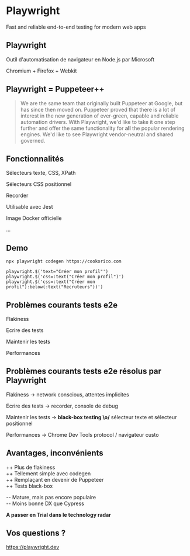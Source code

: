 # Playwright
Fast and reliable end-to-end testing for modern web apps



## Playwright
Outil d'automatisation de navigateur en Node.js par Microsoft

Chromium + Firefox + Webkit



## Playwright = Puppeteer++
> We are the same team that originally built Puppeteer at Google, but has since then moved on. Puppeteer proved that there is a lot of interest in the new generation of ever-green, capable and reliable automation drivers. With Playwright, we'd like to take it one step further and offer the same functionality for **all** the popular rendering engines. We'd like to see Playwright vendor-neutral and shared governed.



## Fonctionnalités

Sélecteurs texte, CSS, XPath

Sélecteurs CSS positionnel

Recorder

Utilisable avec Jest

Image Docker officielle

...



## Demo

```
npx playwright codegen https://cookorico.com
```

```
playwright.$('text="Créer mon profil"')
playwright.$('css=:text("Créer mon profil")')
playwright.$('css=:text("Créer mon profil"):below(:text("Recruteurs"))')
```



## Problèmes courants tests e2e
Flakiness

Ecrire des tests

Maintenir les tests

Performances



## Problèmes courants tests e2e résolus par Playwright
Flakiness -> network conscious, attentes implicites

Ecrire des tests -> recorder, console de debug

Maintenir les tests -> **black-box testing \o/** sélecteur texte et sélecteur positionnel

Performances -> Chrome Dev Tools protocol / navigateur custo



## Avantages, inconvénients

++ Plus de flakiness  
++ Tellement simple avec codegen  
++ Remplaçant en devenir de Puppeteer  
++ Tests black-box

-- Mature, mais pas encore populaire  
-- Moins bonne DX que Cypress

**A passer en Trial dans le technology radar**



## Vos questions ?

https://playwright.dev


